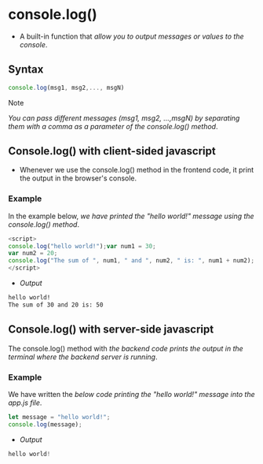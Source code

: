 # console.log()
+ A built-in function that *allow you to output messages or values to the console*.

## Syntax
```js
console.log(msg1, msg2,..., msgN)
```

> [!NOTE]
>  *You can pass different messages (msg1, msg2, ...,msgN) by separating them with a comma as a parameter of the console.log() method*.

## Console.log() with client-sided javascript
+ Whenever we use the console.log() method in the frontend code, it print the output in the browser's console.

### Example
In the example below, *we have printed the "hello world!" message using the console.log() method*.
```js
<script>
console.log("hello world!");var num1 = 30;
var num2 = 20;
console.log("The sum of ", num1, " and ", num2, " is: ", num1 + num2);
</script>
```

+ *Output*
```txt
hello world!
The sum of 30 and 20 is: 50
```

## Console.log() with server-side javascript
The console.log() method with *the backend code prints the output in the terminal where the backend server is running*.

### Example
We have written the *below code printing the "hello world!" message into the app.js file*.
```js
let message = "hello world!";
console.log(message);
```

+ *Output*
```js
hello world!
```
